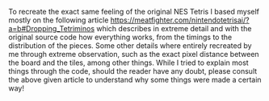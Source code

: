 To recreate the exact same feeling of the original NES Tetris I based
myself mostly on the following article https://meatfighter.com/nintendotetrisai/?a=b#Dropping_Tetriminos
which describes in extreme detail and with the original source code 
how everything works, from the timings to the distribution of the pieces.
Some other details where entirely recreated by me
through extreme observation, such as the exact pixel distance between
the board and the tiles, among other things. While I tried to explain
most things through the code, should the reader have any doubt,
please consult the above given article to understand why some
things were made a certain way!